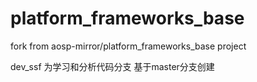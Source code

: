 # platform_frameworks_base

fork from aosp-mirror/platform_frameworks_base project


dev_ssf 为学习和分析代码分支 基于master分支创建 
